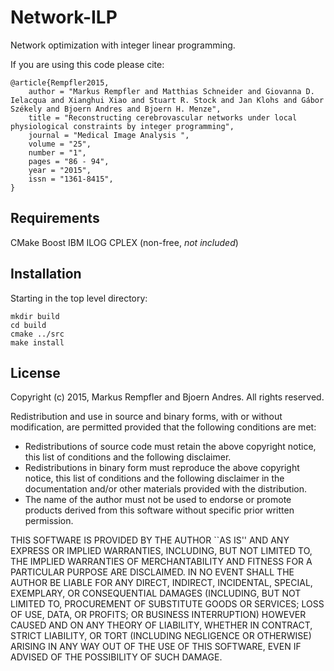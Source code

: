 # Network-ILP

Network optimization with integer linear programming.

If you are using this code please cite:

```
@article{Rempfler2015,
	author = "Markus Rempfler and Matthias Schneider and Giovanna D. Ielacqua and Xianghui Xiao and Stuart R. Stock and Jan Klohs and Gábor Székely and Bjoern Andres and Bjoern H. Menze",
	title = "Reconstructing cerebrovascular networks under local physiological constraints by integer programming",
	journal = "Medical Image Analysis ",
	volume = "25",
	number = "1",
	pages = "86 - 94",
	year = "2015",
	issn = "1361-8415",
}
```


## Requirements

CMake
Boost
IBM ILOG CPLEX (non-free, *not included*)

## Installation 

Starting in the top level directory:

```
mkdir build
cd build
cmake ../src
make install
```

## License

Copyright (c) 2015, Markus Rempfler and Bjoern Andres.
All rights reserved.

Redistribution and use in source and binary forms, with or without modification, are permitted provided that the following conditions are met:

* Redistributions of source code must retain the above copyright notice, this list of conditions and the following disclaimer.
* Redistributions in binary form must reproduce the above copyright notice, this list of conditions and the following disclaimer in the documentation and/or other materials provided with the distribution.
* The name of the author must not be used to endorse or promote products derived from this software without specific prior written permission.

THIS SOFTWARE IS PROVIDED BY THE AUTHOR ``AS IS'' AND ANY EXPRESS OR IMPLIED WARRANTIES, INCLUDING, BUT NOT LIMITED TO, THE IMPLIED WARRANTIES OF MERCHANTABILITY AND FITNESS FOR A PARTICULAR PURPOSE ARE DISCLAIMED. IN NO EVENT SHALL THE AUTHOR BE LIABLE FOR ANY DIRECT, INDIRECT, INCIDENTAL, SPECIAL, EXEMPLARY, OR CONSEQUENTIAL DAMAGES (INCLUDING, BUT NOT LIMITED TO, PROCUREMENT OF SUBSTITUTE GOODS OR SERVICES; LOSS OF USE, DATA, OR PROFITS; OR BUSINESS INTERRUPTION) HOWEVER CAUSED AND ON ANY THEORY OF LIABILITY, WHETHER IN CONTRACT, STRICT LIABILITY, OR TORT (INCLUDING NEGLIGENCE OR OTHERWISE) ARISING IN ANY WAY OUT OF THE USE OF THIS SOFTWARE, EVEN IF ADVISED OF THE POSSIBILITY OF SUCH DAMAGE.
